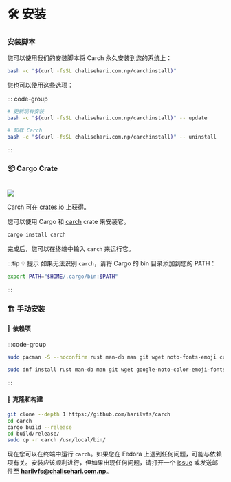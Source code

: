 # 🛠️ 安装

### 安装脚本

您可以使用我们的安装脚本将 Carch 永久安装到您的系统上：

```sh
bash -c "$(curl -fsSL chalisehari.com.np/carchinstall)"
```

您也可以使用这些选项：

::: code-group

```sh [更新]
# 更新现有安装
bash -c "$(curl -fsSL chalisehari.com.np/carchinstall)" -- update
```

```sh [卸载]
# 卸载 Carch
bash -c "$(curl -fsSL chalisehari.com.np/carchinstall)" -- uninstall
```
:::

### 📦 Cargo Crate

<br>

<img src="https://img.shields.io/crates/v/carch?style=for-the-badge&logo=rust&color=f5a97f&logoColor=fe640b&labelColor=171b22" >

Carch 可在 [crates.io](https://crates.io/) 上获得。

您可以使用 Cargo 和 [carch](https://crates.io/crates/carch) crate 来安装它。

```sh
cargo install carch
```

完成后，您可以在终端中输入 `carch` 来运行它。

:::tip :bulb: 提示
如果无法识别 `carch`，请将 Cargo 的 bin 目录添加到您的 PATH：

```sh
export PATH="$HOME/.cargo/bin:$PATH"
```

:::

### 🏗️ 手动安装

#### 📜 依赖项

:::code-group

```sh [<i class="devicon-archlinux-plain"></i> Arch]
sudo pacman -S --noconfirm rust man-db man git wget noto-fonts-emoji curl bash-completion ttf-nerd-fonts-symbols ttf-jetbrains-mono-nerd cargo fzf glibc gcc
```

```sh [<i class="devicon-fedora-plain"></i> Fedora]
sudo dnf install rust man-db man git wget google-noto-color-emoji-fonts google-noto-emoji-fonts jetbrains-mono-fonts-all bash-completion-devel curl cargo fzf glibc gcc -y
```
:::

#### 🔧 克隆和构建

```sh
git clone --depth 1 https://github.com/harilvfs/carch
cd carch
cargo build --release
cd build/release/
sudo cp -r carch /usr/local/bin/
```

现在您可以在终端中运行 `carch`。如果您在 Fedora 上遇到任何问题，可能与依赖项有关。安装应该顺利进行，但如果出现任何问题，请打开一个 [issue](https://github.com/harilvfs/carch/issues) 或发送邮件至 **harilvfs@chalisehari.com.np**。